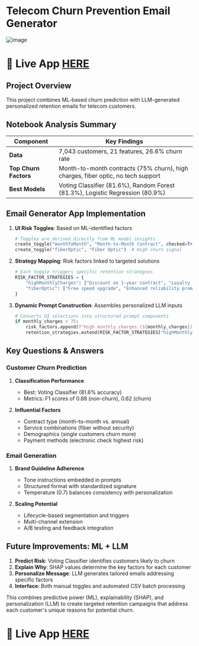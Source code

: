 # Telecom Churn Prevention Email Generator

![image](https://github.com/user-attachments/assets/3b067dec-469a-4190-9d70-113aeca34a5f)


# 🚀 Live App [HERE](https://c123ian--email-generator-serve.modal.run/)

## Project Overview
This project combines ML-based churn prediction with LLM-generated personalized retention emails for telecom customers.

## Notebook Analysis Summary

| Component | Key Findings |
|-----------|--------------|
| **Data** | 7,043 customers, 21 features, 26.6% churn rate |
| **Top Churn Factors** | Month-to-month contracts (75% churn), high charges, fiber optic, no tech support |
| **Best Models** | Voting Classifier (81.6%), Random Forest (81.3%), Logistic Regression (80.9%) |

## Email Generator App Implementation

1. **UI Risk Toggles**: Based on ML-identified factors
   ```python
   # Toggles are derived directly from ML model insights
   create_toggle("monthToMonth", "Month-to-Month Contract", checked=True)  # Strongest churn predictor
   create_toggle("fiberOptic", "Fiber Optic")  # High churn signal
   ```

2. **Strategy Mapping**: Risk factors linked to targeted solutions
   ```python
   # Each toggle triggers specific retention strategies
   RISK_FACTOR_STRATEGIES = {
       "highMonthlyCharges": ["Discount on 1-year contract", "Loyalty price reduction"],
       "fiberOptic": ["Free speed upgrade", "Enhanced reliability promise"]
   }
   ```

3. **Dynamic Prompt Construction**: Assembles personalized LLM inputs
   ```python
   # Converts UI selections into structured prompt components
   if monthly_charges > 75:
       risk_factors.append(f"High monthly charges (${monthly_charges})")
       retention_strategies.extend(RISK_FACTOR_STRATEGIES["highMonthlyCharges"])
   ```

## Key Questions & Answers

### Customer Churn Prediction
1. **Classification Performance**
   - Best: Voting Classifier (81.6% accuracy)
   - Metrics: F1 scores of 0.88 (non-churn), 0.62 (churn)

2. **Influential Factors**
   - Contract type (month-to-month vs. annual)
   - Service combinations (fiber without security)
   - Demographics (single customers churn more)
   - Payment methods (electronic check highest risk)

### Email Generation
1. **Brand Guideline Adherence**
   - Tone instructions embedded in prompts
   - Structured format with standardized signature
   - Temperature (0.7) balances consistency with personalization

2. **Scaling Potential**
   - Lifecycle-based segmentation and triggers
   - Multi-channel extension
   - A/B testing and feedback integration

## Future Improvements: ML + LLM

1. **Predict Risk**: Voting Classifier identifies customers likely to churn
2. **Explain Why**: SHAP values determine the key factors for each customer
3. **Personalize Message**: LLM generates tailored emails addressing specific factors
4. **Interface**: Both manual toggles and automated CSV batch processing

This combines predictive power (ML), explainability (SHAP), and personalization (LLM) to create targeted retention campaigns that address each customer's unique reasons for potential churn.


# 🚀 Live App [HERE](https://c123ian--email-generator-serve.modal.run/)

